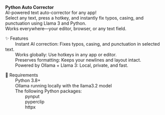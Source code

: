 **Python Auto Corrector**  
AI-powered text auto-corrector for any app!  
Select any text, press a hotkey, and instantly fix typos, casing, and punctuation using Llama 3 and Python.  
Works everywhere—your editor, browser, or any text field.  

✨ Features  
    &nbsp;&nbsp;&nbsp;&nbsp;&nbsp;&nbsp;&nbsp;&nbsp;Instant AI correction: Fixes typos, casing, and punctuation in selected text.  
    &nbsp;&nbsp;&nbsp;&nbsp;&nbsp;&nbsp;&nbsp;&nbsp;Works globally: Use hotkeys in any app or editor.  
    &nbsp;&nbsp;&nbsp;&nbsp;&nbsp;&nbsp;&nbsp;&nbsp;Preserves formatting: Keeps your newlines and layout intact.  
    &nbsp;&nbsp;&nbsp;&nbsp;&nbsp;&nbsp;&nbsp;&nbsp;Powered by Ollama + Llama 3: Local, private, and fast.  

🚀 Requirements  
  &nbsp;&nbsp;&nbsp;&nbsp;&nbsp;&nbsp;&nbsp;&nbsp;Python 3.8+  
  &nbsp;&nbsp;&nbsp;&nbsp;&nbsp;&nbsp;&nbsp;&nbsp;Ollama running locally with the llama3.2 model  
  &nbsp;&nbsp;&nbsp;&nbsp;&nbsp;&nbsp;&nbsp;&nbsp;The following Python packages:  
    &nbsp;&nbsp;&nbsp;&nbsp;&nbsp;&nbsp;&nbsp;&nbsp;&nbsp;&nbsp;&nbsp;&nbsp;&nbsp;&nbsp;&nbsp;&nbsp;pynput  
    &nbsp;&nbsp;&nbsp;&nbsp;&nbsp;&nbsp;&nbsp;&nbsp;&nbsp;&nbsp;&nbsp;&nbsp;&nbsp;&nbsp;&nbsp;&nbsp;pyperclip  
    &nbsp;&nbsp;&nbsp;&nbsp;&nbsp;&nbsp;&nbsp;&nbsp;&nbsp;&nbsp;&nbsp;&nbsp;&nbsp;&nbsp;&nbsp;&nbsp;httpx  


